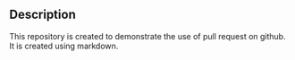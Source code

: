## Description

This repository is created to demonstrate the use of pull request on github.
It is created using markdown.


